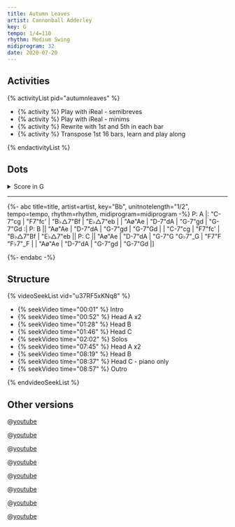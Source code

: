 ```yaml
---
title: Autumn Leaves
artist: Cannonball Adderley
key: G
tempo: 1/4=110
rhythm: Medium Swing
midiprogram: 32
date: 2020-07-20
---
```


## Activities

{% activityList pid="autumnleaves" %}

- {% activity %} Play with iReal - semibreves
- {% activity %} Play with iReal - minims
- {% activity %} Rewrite with 1st and 5th in each bar
- {% activity %} Transpose 1st 16 bars, learn and play along

{% endactivityList %}

## Dots

<details>
<summary>Score in G</summary>
<!-- prettier-ignore -->
{%- abc title=title, artist=artist, key=key,unitnotelength=1, tempo=tempo, rhythm=rhythm,  midiprogram=midiprogram -%}
P: A
|: "A-7"A | "D7"d | "G△7"G | "C△7"c |
| "F♯ø"F | "B-7"B | "E-7"E | "E-7"E :|
P: B
|| "F♯ø"F | "B-7"B | "E-7"E | "E-7"E |
| "A-7"A | "D7"d | "G△7"G | "C△7"c ||
P: C
|| "F♯ø"F | "B-7"B | "E-7"E/2 "E♭7"_E/2 | "D7"D/2 "D♭7"_D/2 |
| "F♯ø"F | "B-7"B | "E-7"E | "E-7"E |]

{%- endabc -%}

</details>

---

<!-- prettier-ignore -->
{%- abc title=title, artist=artist, key="Bb", unitnotelength="1/2", tempo=tempo, rhythm=rhythm,  midiprogram=midiprogram  -%}
P: A
|: "C-7"cg | "F7"fc' | "B♭△7"Bf | "E♭△7"eb |
| "Aø"Ae | "D-7"dA | "G-7"gd | "G-7"Gd :|
P: B
|| "Aø"Ae | "D-7"dA | "G-7"gd | "G-7"Gd |
| "C-7"cg | "F7"fc' | "B♭△7"Bf | "E♭△7"eb ||
P: C
|| "Aø"Ae | "D-7"dA | "G-7"G "G♭7"_G | "F7"F "F♭7"_F |
| "Aø"Ae | "D-7"dA | "G-7"gd | "G-7"Gd |]

{%- endabc -%}

## Structure

{% videoSeekList vid="u37RF5xKNq8" %}

- {% seekVideo time="00:01" %} Intro
- {% seekVideo time="00:52" %} Head A x2
- {% seekVideo time="01:28" %} Head B
- {% seekVideo time="01:46" %} Head C
- {% seekVideo time="02:02" %} Solos
- {% seekVideo time="07:45" %} Head A x2
- {% seekVideo time="08:19" %} Head B
- {% seekVideo time="08:37" %} Head C - piano only
- {% seekVideo time="08:57" %} Outro

{% endvideoSeekList %}

## Other versions

@[youtube](xXBNlApwh0c)

@[youtube](Q9vZ3hHyJL8)

@[youtube](xnW9wNN_IVg)

@[youtube](DsKBnkI_6Tk)

@[youtube](Gsz3mrnIBd0)

@[youtube](Gnp58oepHUQ)

@[youtube](rsz6TE6t7-A)

@[youtube](5jiXQmWBXbY)
